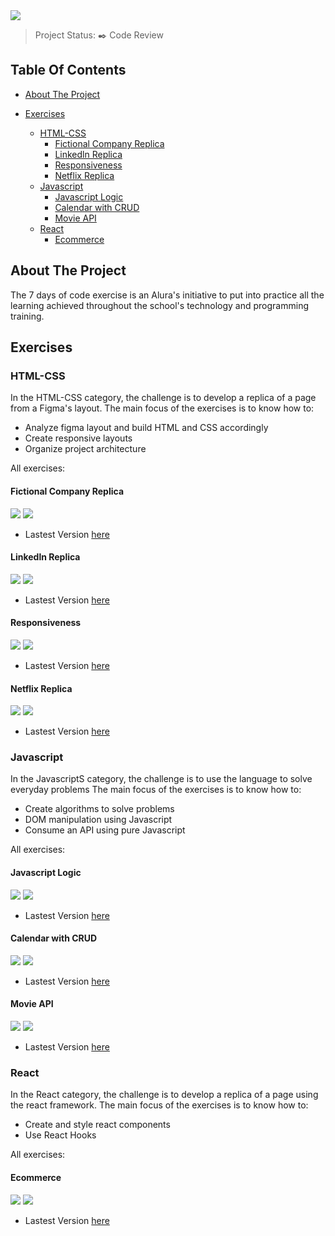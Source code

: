 <img src="https://imagizer.imageshack.com/img923/1364/tzXxMh.png">

> Project Status: :black_nib: Code Review

## Table Of Contents
- [About The Project](#about-the-project)

- [Exercises](#exercises)
  * [HTML-CSS](#html-css)
    * [Fictional Company Replica](#fictional-company-replica)
    * [Linkedln Replica](#linkedln-replica)
    * [Responsiveness](#responsiveness)
    * [Netflix Replica](#netflix-replica)
  * [Javascript](#javascript)
    * [Javascript Logic](#javascript-logic)
    * [Calendar with CRUD](#calendar-with-crud)
    * [Movie API](#movie-api)
  * [React](#react)
    * [Ecommerce](#ecommerce)
  

## About The Project
The 7 days of code exercise is an Alura's initiative to put into practice all the learning achieved throughout the school's technology and programming training. 

## Exercises
### HTML-CSS
In the HTML-CSS category, the challenge is to develop a replica of a page from a Figma's layout.
The main focus of the exercises is to know how to:

* Analyze figma layout and build HTML and CSS accordingly
* Create responsive layouts
* Organize project architecture

All exercises:

#### Fictional Company Replica
<img src="http://img.shields.io/static/v1?label=Development&message=Finished&color=GREEN&style=for-the-badge"/>
<img src="http://img.shields.io/static/v1?label=CODE%20REVIEW&message=Not%20Started&color=red&style=for-the-badge"/>

- Lastest Version [here](https://noliv197.github.io/7DOC-fictional-company/)

#### Linkedln Replica
<img src="http://img.shields.io/static/v1?label=Development&message=Finished&color=GREEN&style=for-the-badge"/>
<img src="http://img.shields.io/static/v1?label=CODE%20REVIEW&message=Not%20Started&color=red&style=for-the-badge"/>

- Lastest Version [here](http://linkedin-replica.vercel.app)

#### Responsiveness
<img src="http://img.shields.io/static/v1?label=Development&message=Finished&color=GREEN&style=for-the-badge"/>
<img src="http://img.shields.io/static/v1?label=CODE%20REVIEW&message=Not%20Started&color=red&style=for-the-badge"/>

- Lastest Version [here](http://responsiveness-eight.vercel.app)

#### Netflix Replica
<img src="http://img.shields.io/static/v1?label=Development&message=Finished&color=GREEN&style=for-the-badge"/>
<img src="http://img.shields.io/static/v1?label=CODE%20REVIEW&message=Not%20Started&color=red&style=for-the-badge"/>

- Lastest Version [here](http://netflix-replica-lemon.vercel.app)
    

### Javascript
In the JavascriptS category, the challenge is to use the language to solve everyday problems
The main focus of the exercises is to know how to:

* Create algorithms to solve problems
* DOM manipulation using Javascript
* Consume an API using pure Javascript

All exercises:

#### Javascript Logic
<img src="http://img.shields.io/static/v1?label=Development&message=Finished&color=GREEN&style=for-the-badge"/>
<img src="http://img.shields.io/static/v1?label=CODE%20REVIEW&message=Not%20Started&color=red&style=for-the-badge"/>

- Lastest Version [here](http://logic-js.vercel.app)

#### Calendar with CRUD
<img src="http://img.shields.io/static/v1?label=Development&message=Finished&color=GREEN&style=for-the-badge"/>
<img src="http://img.shields.io/static/v1?label=CODE%20REVIEW&message=Not%20Started&color=red&style=for-the-badge"/>

- Lastest Version [here](http://calendar-two-chi.vercel.app)

#### Movie API
<img src="http://img.shields.io/static/v1?label=Development&message=Finished&color=GREEN&style=for-the-badge"/>
<img src="http://img.shields.io/static/v1?label=CODE%20REVIEW&message=Not%20Started&color=red&style=for-the-badge"/>

-  Lastest Version [here](http://movie-api-pi.vercel.app)


### React
In the React category, the challenge is to develop a replica of a page using the react framework.
The main focus of the exercises is to know how to:

* Create and style react components
* Use React Hooks

All exercises:

#### Ecommerce
<img src="http://img.shields.io/static/v1?label=Development&message=Finished&color=GREEN&style=for-the-badge"/>
<img src="http://img.shields.io/static/v1?label=CODE%20REVIEW&message=Not%20Started&color=red&style=for-the-badge"/>

- Lastest Version [here](http://ecommerce-react-swart.vercel.app)
